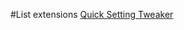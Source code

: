 #List extensions
[Quick Setting Tweaker](https://extensions.gnome.org/extension/5446/quick-settings-tweaker/)
[]()
[]()
[]()
[]()
